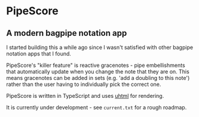 # PipeScore
## A modern bagpipe notation app

I started building this a while ago since I wasn't satisfied with other bagpipe notation apps that I found.

PipeScore's "killer feature" is reactive gracenotes - pipe embellishments that automatically update when you change the note that they are on. This means gracenotes can be added in sets (e.g. 'add a doubling to this note') rather than the user having to individually pick the correct one.

PipeScore is written in TypeScript and uses [uhtml](https://github.com/WebReflection/uhtml) for rendering.

It is currently under development - see `current.txt` for a rough roadmap.
